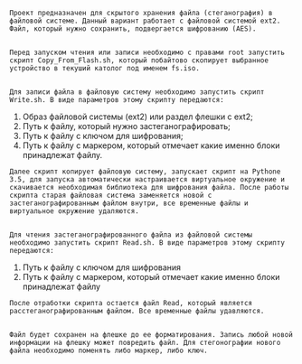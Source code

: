 	Проект предназначен для скрытого хранения файла (стеганография) в файловой системе. Данный вариант работает с файловой системой ext2. Файл, который нужно сохранить, подвергается шифрованию (AES).

	
	Перед запуском чтения или записи необходимо с правами root запустить скрипт Copy_From_Flash.sh, который побайтово скопирует выбранное устройство в текуший католог под именем fs.iso.


	Для записи файла в файловую систему необходимо запустить скрипт Write.sh. В виде параметров этому скрипту передаются:
  1) Образ файловой системы (ext2) или раздел флешки с ext2;
  2) Путь к файлу, который нужно застеганографировать;
  3) Путь к файлу с ключом для шифрования;
  4) Путь к файлу с маркером, который отмечает какие именно блоки принадлежат файлу.

	Далее скрипт копирует файловую систему, запускает скрипт на Pythone 3.5, для запуска автоматически настраивается виртуальное окружение и скачивается необходимая библиотека для шифрования файла. После работы скрипта старая файловая система заменяется новой с застеганографированным файлом внутри, все временные файлы и виртуальное окружение удаляются.


	Для чтения застеганографированного файла из файловой системы необходимо запустить скрипт Read.sh. В виде параметров этому скрипту передаются:
  1) Путь к файлу с ключом для шифрования
  2) Путь к файлу с маркером, который отмечает какие именно блоки принадлежат файлу

	После отработки скрипта остается файл Read, который является расстеганографированным файлом. Все временные файлы удавляются. 

	
	Файл будет сохранен на флешке до ее форматирования. Запись любой новой информации на флешку может повредить файл. Для стегонографии нового файла необходимо поменять либо маркер, либо ключ.
